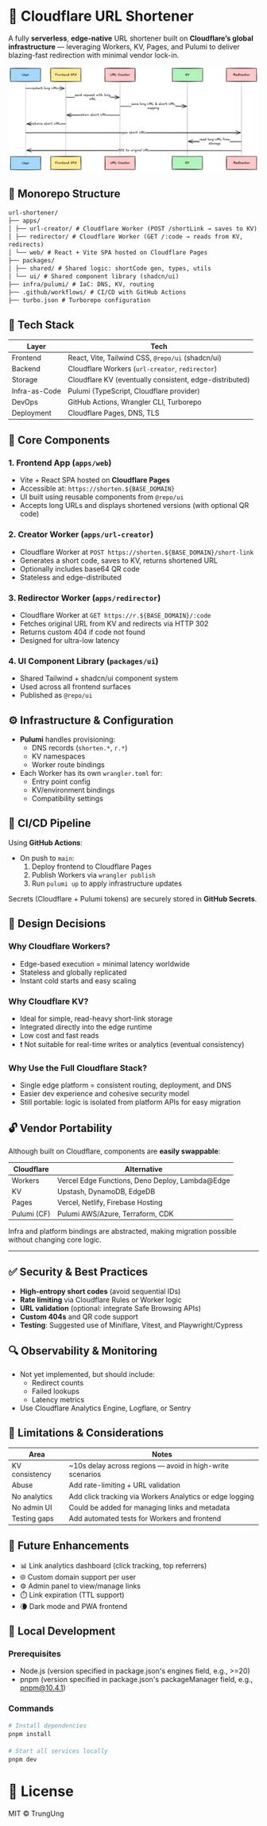 # 🔗 Cloudflare URL Shortener

A fully **serverless**, **edge-native** URL shortener built on **Cloudflare’s global infrastructure** — leveraging Workers, KV, Pages, and Pulumi to deliver blazing-fast redirection with minimal vendor lock-in.

![Architecture Diagram](./assets/url-shortener.png)

## 📁 Monorepo Structure

```
url-shortener/
├── apps/
│ ├── url-creator/ # Cloudflare Worker (POST /shortLink → saves to KV)
│ ├── redirector/ # Cloudflare Worker (GET /:code → reads from KV, redirects)
│ └── web/ # React + Vite SPA hosted on Cloudflare Pages
├── packages/
│ ├── shared/ # Shared logic: shortCode gen, types, utils
│ └── ui/ # Shared component library (shadcn/ui)
├── infra/pulumi/ # IaC: DNS, KV, routing
├── .github/workflows/ # CI/CD with GitHub Actions
├── turbo.json # Turborepo configuration
```

## 🧰 Tech Stack

| Layer         | Tech                                                    |
| ------------- | ------------------------------------------------------- |
| Frontend      | React, Vite, Tailwind CSS, `@repo/ui` (shadcn/ui)       |
| Backend       | Cloudflare Workers (`url-creator`, `redirector`)        |
| Storage       | Cloudflare KV (eventually consistent, edge-distributed) |
| Infra-as-Code | Pulumi (TypeScript, Cloudflare provider)                |
| DevOps        | GitHub Actions, Wrangler CLI, Turborepo                 |
| Deployment    | Cloudflare Pages, DNS, TLS                              |

## 🧩 Core Components

### 1. **Frontend App** (`apps/web`)

- Vite + React SPA hosted on **Cloudflare Pages**
- Accessible at: `https://shorten.${BASE_DOMAIN}`
- UI built using reusable components from `@repo/ui`
- Accepts long URLs and displays shortened versions (with optional QR code)

### 2. **Creator Worker** (`apps/url-creator`)

- Cloudflare Worker at `POST https://shorten.${BASE_DOMAIN}/short-link`
- Generates a short code, saves to KV, returns shortened URL
- Optionally includes base64 QR code
- Stateless and edge-distributed

### 3. **Redirector Worker** (`apps/redirector`)

- Cloudflare Worker at `GET https://r.${BASE_DOMAIN}/:code`
- Fetches original URL from KV and redirects via HTTP 302
- Returns custom 404 if code not found
- Designed for ultra-low latency

### 4. **UI Component Library** (`packages/ui`)

- Shared Tailwind + shadcn/ui component system
- Used across all frontend surfaces
- Published as `@repo/ui`

## ⚙️ Infrastructure & Configuration

- **Pulumi** handles provisioning:
  - DNS records (`shorten.*`, `r.*`)
  - KV namespaces
  - Worker route bindings
- Each Worker has its own `wrangler.toml` for:
  - Entry point config
  - KV/environment bindings
  - Compatibility settings

## 🔄 CI/CD Pipeline

Using **GitHub Actions**:

- On push to `main`:
  1. Deploy frontend to Cloudflare Pages
  2. Publish Workers via `wrangler publish`
  3. Run `pulumi up` to apply infrastructure updates

Secrets (Cloudflare + Pulumi tokens) are securely stored in **GitHub Secrets**.

## 🧠 Design Decisions

### Why Cloudflare Workers?

- Edge-based execution = minimal latency worldwide
- Stateless and globally replicated
- Instant cold starts and easy scaling

### Why Cloudflare KV?

- Ideal for simple, read-heavy short-link storage
- Integrated directly into the edge runtime
- Low cost and fast reads
- ❗ Not suitable for real-time writes or analytics (eventual consistency)

### Why Use the Full Cloudflare Stack?

- Single edge platform = consistent routing, deployment, and DNS
- Easier dev experience and cohesive security model
- Still portable: logic is isolated from platform APIs for easy migration

## 🔓 Vendor Portability

Although built on Cloudflare, components are **easily swappable**:

| Cloudflare  | Alternative                                     |
| ----------- | ----------------------------------------------- |
| Workers     | Vercel Edge Functions, Deno Deploy, Lambda@Edge |
| KV          | Upstash, DynamoDB, EdgeDB                       |
| Pages       | Vercel, Netlify, Firebase Hosting               |
| Pulumi (CF) | Pulumi AWS/Azure, Terraform, CDK                |

Infra and platform bindings are abstracted, making migration possible without changing core logic.

---

## ✅ Security & Best Practices

- **High-entropy short codes** (avoid sequential IDs)
- **Rate limiting** via Cloudflare Rules or Worker logic
- **URL validation** (optional: integrate Safe Browsing APIs)
- **Custom 404s** and QR code support
- **Testing**: Suggested use of Miniflare, Vitest, and Playwright/Cypress

## 🔍 Observability & Monitoring

- Not yet implemented, but should include:
  - Redirect counts
  - Failed lookups
  - Latency metrics
- Use Cloudflare Analytics Engine, Logflare, or Sentry

## 🚧 Limitations & Considerations

| Area           | Notes                                                     |
| -------------- | --------------------------------------------------------- |
| KV consistency | ~10s delay across regions — avoid in high-write scenarios |
| Abuse          | Add rate-limiting + URL validation                        |
| No analytics   | Add click tracking via Workers Analytics or edge logging  |
| No admin UI    | Could be added for managing links and metadata            |
| Testing gaps   | Add automated tests for Workers and frontend              |

## 🚀 Future Enhancements

- 📊 Link analytics dashboard (click tracking, top referrers)
- 🌐 Custom domain support per user
- ⚙️ Admin panel to view/manage links
- ⏱️ Link expiration (TTL support)
- 🌘 Dark mode and PWA frontend

## 🧪 Local Development

### Prerequisites

- Node.js (version specified in package.json's engines field, e.g., >=20)
- pnpm (version specified in package.json's packageManager field, e.g., pnpm@10.4.1)

### Commands

```bash
# Install dependencies
pnpm install

# Start all services locally
pnpm dev
```

# 📜 License

MIT © TrungUng
